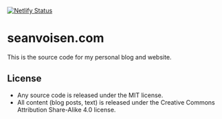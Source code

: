 [![Netlify Status](https://api.netlify.com/api/v1/badges/600ba29d-f28f-4d79-b768-336b39c952d7/deploy-status)](https://app.netlify.com/sites/seanvoisencom/deploys)

# seanvoisen.com

This is the source code for my personal blog and website.

## License

- Any source code is released under the MIT license.
- All content (blog posts, text) is released under the Creative Commons
  Attribution Share-Alike 4.0 license.
